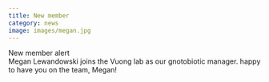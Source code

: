 ```yaml
---
title: New member
category: news
image: images/megan.jpg
---
```


<i class="fas fa-exclamation-triangle"></i> New member alert <i class="fas fa-exclamation-triangle"></i>  
Megan Lewandowski joins the Vuong lab as our gnotobiotic manager. happy to have you on the team, Megan!